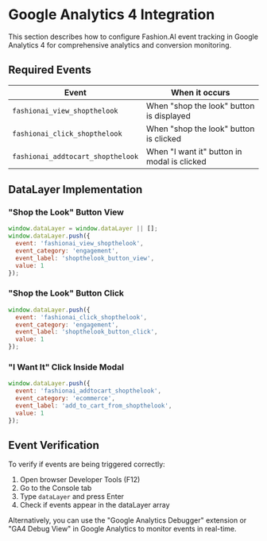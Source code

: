 # Google Analytics 4 Integration

This section describes how to configure Fashion.AI event tracking in Google Analytics 4 for comprehensive analytics and conversion monitoring.

## Required Events

| Event                             | When it occurs                                |
|-----------------------------------|-----------------------------------------------|
| `fashionai_view_shopthelook`      | When "shop the look" button is displayed     |
| `fashionai_click_shopthelook`     | When "shop the look" button is clicked       |
| `fashionai_addtocart_shopthelook` | When "I want it" button in modal is clicked  |

## DataLayer Implementation

### "Shop the Look" Button View

```javascript
window.dataLayer = window.dataLayer || [];
window.dataLayer.push({
  event: 'fashionai_view_shopthelook',
  event_category: 'engagement',
  event_label: 'shopthelook_button_view',
  value: 1
});
```

### "Shop the Look" Button Click

```javascript
window.dataLayer.push({
  event: 'fashionai_click_shopthelook',
  event_category: 'engagement',
  event_label: 'shopthelook_button_click',
  value: 1
});
```

### "I Want It" Click Inside Modal

```javascript
window.dataLayer.push({
  event: 'fashionai_addtocart_shopthelook',
  event_category: 'ecommerce',
  event_label: 'add_to_cart_from_shopthelook',
  value: 1
});
```

## Event Verification

To verify if events are being triggered correctly:

1. Open browser Developer Tools (F12)
2. Go to the Console tab
3. Type `dataLayer` and press Enter
4. Check if events appear in the dataLayer array

Alternatively, you can use the "Google Analytics Debugger" extension or "GA4 Debug View" in Google Analytics to monitor events in real-time.